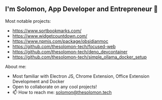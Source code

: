 ## I'm Solomon, App Developer and Entrepreneur 👋

Most notable projects:
- https://www.sortbookmarks.com/
- https://www.widgetcountdown.com/
- https://www.npmjs.com/package/obsidianmoc
- https://github.com/thesolomon-tech/focused-web
- https://github.com/thesolomon-tech/deno_devcontainer
- https://github.com/thesolomon-tech/simple_ollama_docker_setup

About me:
- Most familiar with Electron JS, Chrome Extension, Office Extension Development and Docker
- Open to collaborate on any cool projects!
- 📫 How to reach me: solomon@thesolomon.tech
